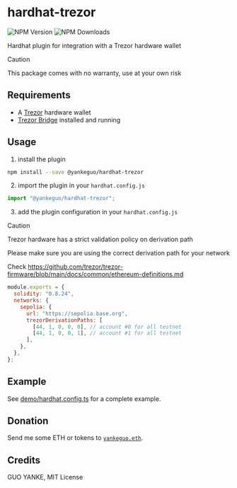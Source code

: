 # hardhat-trezor

![NPM Version](https://img.shields.io/npm/v/%40yankeguo%2Fhardhat-trezor)
![NPM Downloads](https://img.shields.io/npm/dw/%40yankeguo%2Fhardhat-trezor)

Hardhat plugin for integration with a Trezor hardware wallet

> [!CAUTION]
>
> This package comes with no warranty, use at your own risk

## Requirements

- A [Trezor](https://trezor.io/) hardware wallet
- [Trezor Bridge](https://trezor.io/learn/a/what-is-trezor-bridge) installed and running

## Usage

1. install the plugin

```bash
npm install --save @yankeguo/hardhat-trezor
```

2. import the plugin in your `hardhat.config.js`

```js
import "@yankeguo/hardhat-trezor";
```

3. add the plugin configuration in your `hardhat.config.js`

> [!CAUTION]
>
> Trezor hardware has a strict validation policy on derivation path
>
> Please make sure you are using the correct derivation path for your network
>
> Check https://github.com/trezor/trezor-firmware/blob/main/docs/common/ethereum-definitions.md

```js
module.exports = {
  solidity: "0.8.24",
  networks: {
    sepolia: {
      url: "https://sepolia.base.org",
      trezorDerivationPaths: [
        [44, 1, 0, 0, 0], // account #0 for all testnet
        [44, 1, 0, 0, 1], // account #1 for all testnet
      ],
    },
  },
};
```

## Example

See [demo/hardhat.config.ts](./demo/hardhat.config.ts) for a complete example.

## Donation

Send me some ETH or tokens to [`yankeguo.eth`](https://app.ens.domains/yankeguo.eth).

## Credits

GUO YANKE, MIT License
